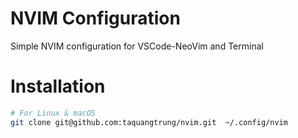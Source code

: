 NVIM Configuration
===========================

Simple NVIM configuration for VSCode-NeoVim and Terminal

# Installation

```sh
# For Linux & macOS
git clone git@github.com:taquangtrung/nvim.git  ~/.config/nvim
```











